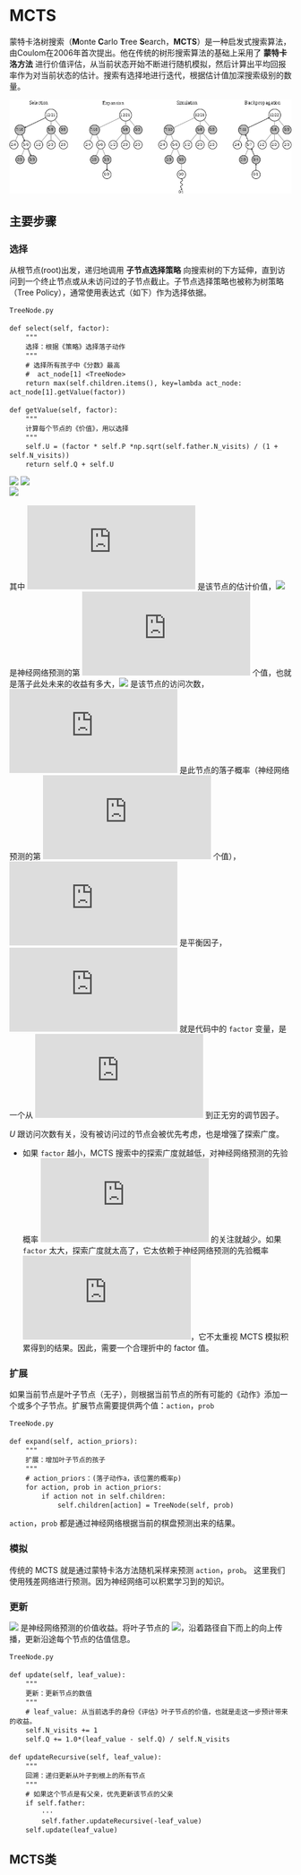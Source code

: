 # MCTS
蒙特卡洛树搜索（**M**onte **C**arlo **T**ree **S**earch，**MCTS**）是一种启发式搜索算法，由Coulom在2006年首次提出。他在传统的树形搜索算法的基础上采用了 **蒙特卡洛方法** 进行价值评估，从当前状态开始不断进行随机模拟，然后计算出平均回报率作为对当前状态的估计。搜索有选择地进行迭代，根据估计值加深搜索级别的数量。

<div align=center>
<img src="../images/MCTS.png" align=center/>
</div>

## 主要步骤
### 选择
从根节点(root)出发，递归地调用 **子节点选择策略** 向搜索树的下方延伸，直到访问到一个终止节点或从未访问过的子节点截止。子节点选择策略也被称为树策略（Tree Policy），通常使用表达式（如下）作为选择依据。

```
TreeNode.py

def select(self, factor):
    """
    选择：根据《策略》选择落子动作
    """
    # 选择所有孩子中《分数》最高
    #  act_node[1] <TreeNode>
    return max(self.children.items(), key=lambda act_node: act_node[1].getValue(factor))

def getValue(self, factor):
    """
    计算每个节点的《价值》，用以选择
    """
    self.U = (factor * self.P *np.sqrt(self.father.N_visits) / (1 + self.N_visits))
    return self.Q + self.U
```
![](http://latex.codecogs.com/svg.latex?f_{select}(x)=\\textbf{max}(Q_i+U_i),i=leaf_{each-one})     
![](http://latex.codecogs.com/svg.latex?Q_{new}=Q_{old}+\\frac{Value_{leaf}-Q_{old}}{N_{visit}})        
![](http://latex.codecogs.com/svg.latex?U=a*P*\\frac{[(hisFather's)N_{visit}]^{1/2}}{N_{visit}+1})      

<!-- $$f_{select}(x) = \textbf{max}(Q_i+U_i),i=leaf_{each-one}$$
$$Q_{new}=Q_{old}+\frac{Value_{leaf}-Q_{old}}{N_{visit}}$$
$$U=a·P·\frac{[(hisFather's)N_{visit}]^{1/2}}{N_{visit}+1}$$ -->

其中 ![](http://latex.codecogs.com/svg.latex?Q) 是该节点的估计价值，![](http://latex.codecogs.com/svg.latex?Value_{leaf}) 是神经网络预测的第 ![](http://latex.codecogs.com/svg.latex?1) 个值，也就是落子此处未来的收益有多大，![](http://latex.codecogs.com/svg.latex?N_{visit}) 是该节点的访问次数，![](http://latex.codecogs.com/svg.latex?P) 是此节点的落子概率（神经网络预测的第 ![](http://latex.codecogs.com/svg.latex?2) 个值），![](http://latex.codecogs.com/svg.latex?U) 是平衡因子，![](http://latex.codecogs.com/svg.latex?a) 就是代码中的 `factor` 变量，是一个从 ![](http://latex.codecogs.com/svg.latex?0) 到正无穷的调节因子。

$U$ 跟访问次数有关，没有被访问过的节点会被优先考虑，也是增强了探索广度。

- 如果 `factor` 越小，MCTS 搜索中的探索广度就越低，对神经网络预测的先验概率 ![](http://latex.codecogs.com/svg.latex?P) 的关注就越少。如果 `factor` 太大，探索广度就太高了，它太依赖于神经网络预测的先验概率 ![](http://latex.codecogs.com/svg.latex?P)，它不太重视 MCTS 模拟积累得到的结果。因此，需要一个合理折中的 factor 值。

### 扩展
如果当前节点是叶子节点（无子），则根据当前节点的所有可能的《动作》添加一个或多个子节点。扩展节点需要提供两个值：`action`，`prob`
```
TreeNode.py

def expand(self, action_priors):
    """
    扩展：增加叶子节点的孩子
    """
    # action_priors：(落子动作a，该位置的概率p)
    for action, prob in action_priors:
        if action not in self.children:
            self.children[action] = TreeNode(self, prob)
```
`action`，`prob` 都是通过神经网络根据当前的棋盘预测出来的结果。

### 模拟
传统的 MCTS 就是通过蒙特卡洛方法随机采样来预测 `action`，`prob`。
这里我们使用残差网络进行预测。因为神经网络可以积累学习到的知识。

### 更新
![](http://latex.codecogs.com/svg.latex?Value_{leaf}) 是神经网络预测的价值收益。将叶子节点的 ![](http://latex.codecogs.com/svg.latex?Value_{leaf})，沿着路径自下而上的向上传播，更新沿途每个节点的估值信息。
```
TreeNode.py

def update(self, leaf_value):
    """
    更新：更新节点的数值
    """
    # leaf_value: 从当前选手的身份《评估》叶子节点的价值，也就是走这一步预计带来的收益。
    self.N_visits += 1
    self.Q += 1.0*(leaf_value - self.Q) / self.N_visits

def updateRecursive(self, leaf_value):
    """
    回溯：递归更新从叶子到根上的所有节点
    """
    # 如果这个节点是有父亲，优先更新该节点的父亲
    if self.father:
        ···
        self.father.updateRecursive(-leaf_value)
    self.update(leaf_value)
```

## MCTS类
